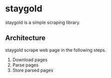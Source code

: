 # staygold

staygold is a simple scraping library.

## Architecture

staygold scrape web page in the following steps.

1. Download pages
1. Parse pages
1. Store parsed pages
